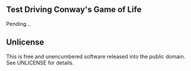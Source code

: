 ## Test Driving Conway's Game of Life

Pending...

## Unlicense

This is free and unencumbered software released into the public domain.  See UNLICENSE for details.
